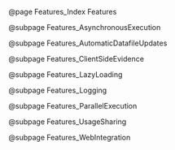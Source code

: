 @page Features_Index Features

@subpage Features_AsynchronousExecution

@subpage Features_AutomaticDatafileUpdates

@subpage Features_ClientSideEvidence

@subpage Features_LazyLoading

@subpage Features_Logging

@subpage Features_ParallelExecution

@subpage Features_UsageSharing

@subpage Features_WebIntegration